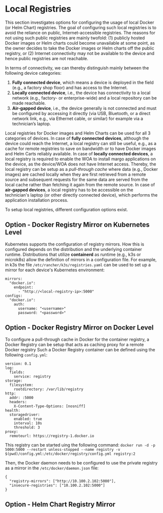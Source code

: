 # Local Registries

This section investigates options for configuring the usage of local Docker (or Helm Chart) registries. The goal of configuring such local registries is to avoid the reliance on public, Internet-accessible registries. The reasons for not using such public registries are mainly twofold: (1) publicly hosted Docker images or Helm charts could become unavailable at some point, as the owner decides to take the Docker images or Helm charts off the public registry, or (2) Internet connectivity may not be available to the device and hence public registries are not reachable.

In terms of connectivity, we can thereby distinguish mainly between the following device categories:

1.	**Fully connected device**, which means a device is deployed in the field (e.g., a factory shop floor) and has access to the Internet.
2.	**Locally connected device**, i.e., the device has connectivity to a local network (e.g., factory- or enterprise-wide) and a local repository can be made reachable.
3.	**Air-gapped device**, i.e., the device generally is not connected and must be configured by accessing it directly (via USB, Bluetooth, or a direct network link, e.g., via Ethernet cable, or similar) for example via a technician’s laptop.

Local registries for Docker images and Helm Charts can be used for all 3 categories of devices. In case of **fully connected devices**, although the device could reach the Internet, a local registry can still be useful, e.g., as a cache for remote registries to save on bandwidth or to have Docker images and Helm Carts reliably available. In case of **locally connected devices**, a local registry is required to enable the WOA to install margo applications on the device, as the device/WOA does not have Internet access. Thereby, the local registry can be setup as a _pull-through cache_ where data (e.g., Docker images) are cached locally when they are first retrieved from a remote source and subsequent requests for the same data are served from the local cache rather than fetching it again from the remote source. In case of **air-gapped devices**, a local registry has to be accessible on the technician's laptop (or other directly connected device), which performs the application installation process.

To setup local registries, different configuration options exist. 

## Option - Docker Registry Mirror on Kubernetes Level

Kubernetes supports the configuration of registry mirrors. How this is configured depends on the distribution and the underlying container runtime. Distributions that utilize **containerd** as runtime (e.g., k3s or microk8s) allow the definition of mirrors in a configuration file. For example, in k3s the file `/etc/rancher/k3s/registries.yaml` can be used to set up a mirror for each device's Kubernetes environment:

```
mirrors:
  "docker.io":
    endpoint:
      - "http://<local-registry-ip>:5000"
configs:
  "docker.io":
    auth:
      username: "<username>"
      password: "<password>"
```

## Option - Docker Registry Mirror on Docker Level

To configure a pull-through cache in Docker for the container registry, a Docker Registry can be setup that acts as caching proxy for a remote Docker registry Such a Docker Registry container can be defined using the following `config.yml`:

```
version: 0.1
log:
  fields:
    service: registry
storage:
  filesystem:
    rootdirectory: /var/lib/registry
http:
  addr: :5000
  headers:
    X-Content-Type-Options: [nosniff]
health:
  storagedriver:
    enabled: true
    interval: 10s
    threshold: 3
proxy:
  remoteurl: https://registry-1.docker.io
```

This registry can be started uing the following command:
`docker run -d -p 5000:5000 --restart unless-stopped --name registry -v $(pwd)/config.yml:/etc/docker/registry/config.yml registry:2`

Then, the Docker daemon needs to be configured to use the private registry as a mirror in the `/etc/docker/daemon.json` file:
```
{
  "registry-mirrors": ["http://10.100.2.102:5000"],
  "insecure-registries": ["10.100.2.102:5000"]
}
```

## Option - Helm Chart Registry Mirror

